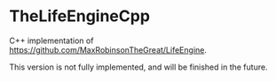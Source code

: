 # TheLifeEngineCpp
C++ implementation of https://github.com/MaxRobinsonTheGreat/LifeEngine.

This version is not fully implemented, and will be finished in the future.